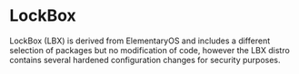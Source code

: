 # LockBox

LockBox (LBX) is derived from ElementaryOS and includes a different selection of packages but no modification of code, however the LBX distro contains several hardened configuration changes for security purposes.
